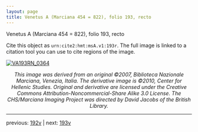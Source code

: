 ```yaml
---
layout: page
title: Venetus A (Marciana 454 = 822), folio 193, recto
---
```


Venetus A (Marciana 454 = 822), folio 193, recto

Cite this object as `urn:cite2:hmt:msA.v1:193r`.  The full image is linked to a citation tool you can use to cite regions of the image.

[![VA193RN_0364](http://www.homermultitext.org/iipsrv?IIIF=/project/homer/pyramidal/deepzoom/hmt/vaimg/2017a/VA193RN_0364.tif/full/800,/0/default.jpg)](http://www.homermultitext.org/ict2/?urn=urn:cite2:hmt:vaimg.2017a:VA193RN_0364) 

<p style="text-align: center; font-style: italic;">This image was derived from an original ©2007, Biblioteca Nazionale Marciana, Venezia, Italia. The derivative image is ©2010, Center for Hellenic Studies. Original and derivative are licensed under the Creative Commons Attribution-Noncommercial-Share Alike 3.0 License. The CHS/Marciana Imaging Project was directed by David Jacobs of the British Library.</p>

---

previous: [192v](../192v/) | next: [193v](../193v/)